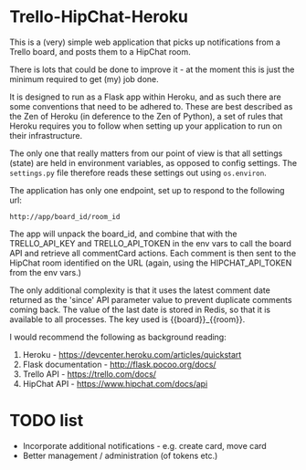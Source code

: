 # Trello-HipChat-Heroku

This is a (very) simple web application that picks up notifications from a 
Trello board, and posts them to a HipChat room.

There is lots that could be done to improve it - at the moment this is just the
minimum required to get (my) job done.

It is designed to run as a Flask app within Heroku, and as such there are some
conventions that need to be adhered to. These are best described as the Zen of 
Heroku (in deference to the Zen of Python), a set of rules that Heroku requires
you to follow when setting up your application to run on their infrastructure.

The only one that really matters from our point of view is that all settings
(state) are held in environment variables, as opposed to config settings. The
`settings.py` file therefore reads these settings out using `os.environ`.

The application has only one endpoint, set up to respond to the following url:

    http://app/board_id/room_id

The app will unpack the board_id, and combine that with the TRELLO_API_KEY and
TRELLO_API_TOKEN in the env vars to call the board API and retrieve all 
commentCard actions. Each comment is then sent to the HipChat room identified
on the URL (again, using the HIPCHAT_API_TOKEN from the env vars.)

The only additional complexity is that it uses the latest comment date returned
as the 'since' API parameter value to prevent duplicate comments coming back.
The value of the last date is stored in Redis, so that it is available to all
processes. The key used is {{board}}_{{room}}.

I would recommend the following as background reading:

1. Heroku - https://devcenter.heroku.com/articles/quickstart
2. Flask documentation - http://flask.pocoo.org/docs/
3. Trello API - https://trello.com/docs/
4. HipChat API - https://www.hipchat.com/docs/api

# TODO list

* Incorporate additional notifications - e.g. create card, move card
* Better management / administration (of tokens etc.)